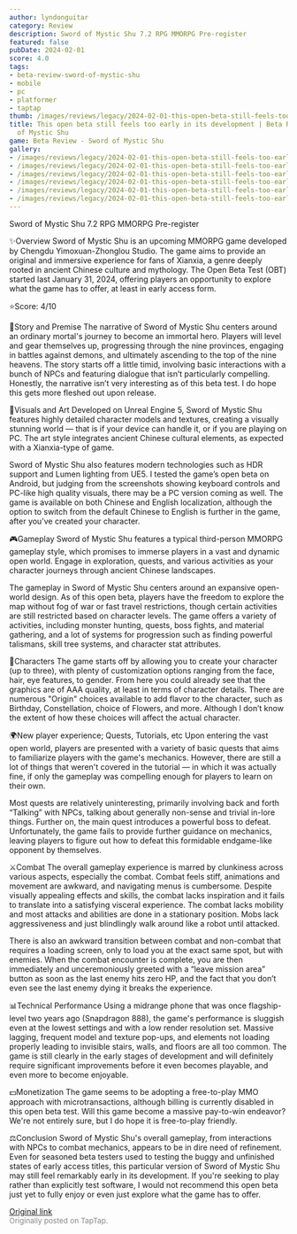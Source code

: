 ```yaml
---
author: lyndonguitar
category: Review
description: Sword of Mystic Shu 7.2 RPG MMORPG Pre-register
featured: false
pubDate: 2024-02-01
score: 4.0
tags:
- beta-review-sword-of-mystic-shu
- mobile
- pc
- platformer
- taptap
thumb: /images/reviews/legacy/2024-02-01-this-open-beta-still-feels-too-early-in-its-development--beta-review---sword-of-mystic-sh-0.avif
title: This open beta still feels too early in its development | Beta Review - Sword
  of Mystic Shu
game: Beta Review - Sword of Mystic Shu
gallery:
- /images/reviews/legacy/2024-02-01-this-open-beta-still-feels-too-early-in-its-development--beta-review---sword-of-mystic-sh-0.avif
- /images/reviews/legacy/2024-02-01-this-open-beta-still-feels-too-early-in-its-development--beta-review---sword-of-mystic-sh-1.avif
- /images/reviews/legacy/2024-02-01-this-open-beta-still-feels-too-early-in-its-development--beta-review---sword-of-mystic-sh-2.avif
- /images/reviews/legacy/2024-02-01-this-open-beta-still-feels-too-early-in-its-development--beta-review---sword-of-mystic-sh-3.avif
- /images/reviews/legacy/2024-02-01-this-open-beta-still-feels-too-early-in-its-development--beta-review---sword-of-mystic-sh-4.avif
- /images/reviews/legacy/2024-02-01-this-open-beta-still-feels-too-early-in-its-development--beta-review---sword-of-mystic-sh-5.avif
---
```

Sword of Mystic Shu
7.2
RPG
MMORPG
Pre-register

✨Overview
Sword of Mystic Shu is an upcoming MMORPG game developed by Chengdu Yimoxuan-Zhonglou Studio. The game aims to provide an original and immersive experience for fans of Xianxia, a genre deeply rooted in ancient Chinese culture and mythology. The Open Beta Test (OBT) started last January 31, 2024, offering players an opportunity to explore what the game has to offer, at least in early access form.

⭐️Score: 4/10

📖Story and Premise
The narrative of Sword of Mystic Shu centers around an ordinary mortal's journey to become an immortal hero. Players will level and gear themselves up, progressing through the nine provinces, engaging in battles against demons, and ultimately ascending to the top of the nine heavens. The story starts off a little timid, involving basic interactions with a bunch of NPCs and featuring dialogue that isn’t particularly compelling. Honestly, the narrative isn’t very interesting as of this beta test. I do hope this gets more fleshed out upon release.

🎨Visuals and Art
Developed on Unreal Engine 5, Sword of Mystic Shu features highly detailed character models and textures, creating a visually stunning world — that is if your device can handle it, or if you are playing on PC. The art style integrates ancient Chinese cultural elements, as expected with a Xianxia-type of game.   

Sword of Mystic Shu also features modern technologies such as HDR support and Lumen lighting from UE5. I tested the game’s open beta on Android, but judging from the screenshots showing keyboard controls and PC-like high quality visuals, there may be a PC version coming as well. The game is available on both Chinese and English localization, although the option to switch from the default Chinese to English is further in the game, after you’ve created your character.

🎮Gameplay
Sword of Mystic Shu features a typical third-person MMORPG gameplay style, which promises to immerse players in a vast and dynamic open world. Engage in exploration, quests, and various activities as your character journeys through ancient Chinese landscapes.

The gameplay in Sword of Mystic Shu centers around an expansive open-world design. As of this open beta, players have the freedom to explore the map without fog of war or fast travel restrictions, though certain activities are still restricted based on character levels. The game offers a variety of activities, including monster hunting, quests, boss fights, and material gathering, and a lot of systems for progression such as finding powerful talismans, skill tree systems, and character stat attributes.

🚶Characters
The game starts off by allowing you to create your character (up to three), with plenty of customization options ranging from the face, hair, eye features, to gender. From here you could already see that the graphics are of AAA quality, at least in terms of character details. There are numerous "Origin" choices available to add flavor to the character, such as Birthday, Constellation, choice of Flowers, and more. Although I don’t know the extent of how these choices will affect the actual character.

🌍New player experience; Quests, Tutorials, etc
Upon entering the vast open world, players are presented with a variety of basic quests that aims to familiarize players with the game's mechanics. However, there are still a lot of things that weren't covered in the tutorial — in which it was actually fine, if only the gameplay was compelling enough for players to learn on their own.

Most quests are relatively uninteresting, primarily involving back and forth “Talking” with NPCs, talking about generally non-sense and trivial in-lore things. Further on, the main quest introduces a powerful boss to defeat. Unfortunately, the game fails to provide further guidance on mechanics, leaving players to figure out how to defeat this formidable endgame-like opponent by themselves.

⚔️Combat
The overall gameplay experience is marred by clunkiness across various aspects, especially the combat. Combat feels stiff, animations and movement are awkward, and navigating menus is cumbersome. Despite visually appealing effects and skills, the combat lacks inspiration and it fails to translate into a satisfying visceral experience. The combat lacks mobility and most attacks and abilities are done in a stationary position. Mobs lack aggressiveness and just blindlingly walk around like a robot until attacked.

There is also an awkward transition between combat and non-combat that requires a loading screen, only to load you at the exact same spot, but with enemies. When the combat encounter is complete, you are then immediately and unceremoniously greeted with a “leave mission area” button as soon as the last enemy hits zero HP, and the fact that you don’t even see the last enemy dying it breaks the experience.

📊Technical Performance
Using a midrange phone that was once flagship-level two years ago (Snapdragon 888), the game's performance is sluggish even at the lowest settings and with a low render resolution set. Massive lagging, frequent model and texture pop-ups, and elements not loading properly leading to invisible stairs, walls, and floors are all too common. The game is still clearly in the early stages of development and will definitely require significant improvements before it even becomes playable, and even more to become enjoyable.

💵Monetization
The game seems to be adopting a free-to-play MMO approach with microtransactions, although billing is currently disabled in this open beta test. Will this game become a massive pay-to-win endeavor? We're not entirely sure, but I do hope it is free-to-play friendly.

⚖️Conclusion
Sword of Mystic Shu's overall gameplay, from interactions with NPCs to combat mechanics, appears to be in dire need of refinement. Even for seasoned beta testers used to testing the buggy and unfinished states of early access titles, this particular version of Sword of Mystic Shu may still feel remarkably early in its development. If you're seeking to play rather than explicitly test software, I would not recommend this open beta just yet to fully enjoy or even just explore what the game has to offer.

[Original link](https://www.taptap.io/post/6940797)<br><span style="font-size: 0.95em; color: #888;">Originally posted on TapTap.</span>
